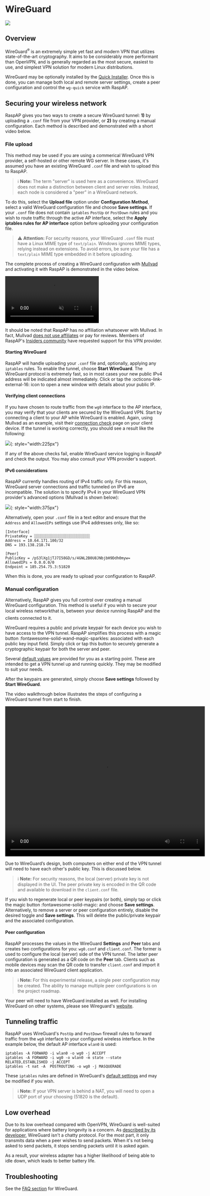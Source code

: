 # WireGuard

![](https://i.imgur.com/5YDv37e.png)

## Overview
WireGuard<sup>®</sup> is an extremely simple yet fast and modern VPN that utilizes state-of-the-art cryptography. It aims to be considerably more performant than OpenVPN,
and is generally regarded as the most secure, easiest to use, and simplest VPN solution for modern Linux distributions.

WireGuard may be optionally installed by the [Quick Installer](quick.md). Once this is done, you can manage both local and remote server settings, create a peer configuration and control the `wg-quick` service with RaspAP.

## Securing your wireless network
RaspAP gives you two ways to create a secure WireGuard tunnel: **1)** by uploading a `.conf` file from your VPN provider, or **2)** by creating a manual configuration. Each method is described and demonstrated with a short video below.

### File upload
This method may be used if you are using a commerical WireGuard VPN provider, a self-hosted or other remote WG server. In these cases, it's assumed you have an existing WireGuard `.conf` file and wish
to upload this to RaspAP.

> :information_source: **Note:** The term "server" is used here as a convenience. WireGuard does not make a distinction between client and server roles. Instead, each node is considered a "peer" in a WireGuard network.

To do this, select the **Upload file** option under **Configuration Method**, select a valid WireGuard configuration file and choose **Save settings**. If your `.conf`
file does not contain `iptables` `PostUp` or `PostDown` rules and you wish to route traffic through the active AP interface, select the **Apply iptables rules for AP interface** option before uploading your
configuration file.

> :warning: **Attention:** For security reasons, your WireGuard `.conf` file must have a Linux MIME type of `text/plain`. Windows ignores MIME types, relying instead on extensions. To avoid errors, be sure your file has a `text/plain` 
MIME type embedded in it before uploading.

The complete process of creating a WireGuard configuration with [Mullvad](https://mullvad.net/) and activating it with RaspAP is demonstrated in the video below. 

<video src="https://user-images.githubusercontent.com/229399/128004140-1b006c5a-d758-4cbd-b051-48182c846fbc.mov" data-canonical-src="https://user-images.githubusercontent.com/229399/128004140-1b006c5a-d758-4cbd-b051-48182c846fbc.mov" controls="controls" muted="muted"></video>

It should be noted that RaspAP has no affiliation whatsoever with Mullvad. In fact, Mullvad [does not use affiliates](https://mullvad.net/en/help/policy-reviews-advertising-and-affiliates/) or pay for reviews. 
Members of RaspAP's [Insiders community](/insiders/) have requested support for this VPN provider.

#### Starting WireGuard
RaspAP will handle uploading your `.conf` file and, optionally, applying any `iptables` rules. To enable the tunnel, choose **Start WireGuard**. The WireGuard protocol is extremely fast, so in most cases
your new public IPv4 address will be indicated almost immediately. Click or tap the :octicons-link-external-16: icon to open a new window with details about your public IP.

#### Verifying client connections
If you have chosen to route traffic from the `wg0` interface to the AP interface, you may verify that your clients are secured by the WireGuard VPN. Start by connecting a client to your AP while
WireGuard is enabled. Again, using Mullvad as an example, visit their [connection check](https://mullvad.net/en/check/) page on your client device. If the tunnel is working correctly, you should see
a result like the following: 

![](https://user-images.githubusercontent.com/229399/125700202-5cace3a0-3c54-48ff-8bd4-113a2eef5f1b.png){: style="width:225px"}

If any of the above checks fail, enable WireGuard service logging in RaspAP and check the output. You may also consult your VPN provider's support. 

#### IPv6 considerations
RaspAP currently handles routing of IPv4 traffic only. For this reason, WireGuard server connections and traffic tunneled on IPv6 are incompatible. The solution is to specify IPv4 in your
WireGuard VPN provider's advanced options (Mullvad is shown below): 


![](https://user-images.githubusercontent.com/229399/125697709-d61720a5-fdc6-4d36-8085-563e54d259e1.png){: style="width:375px"}

Alternatively, open your `.conf` file in a text editor and ensure that the `Address` and `AllowedIPs` settings use IPv4 addresses only, like so:

```
[Interface]
PrivateKey = ░░░░░░░░░░░░░░░░░░░░░░░░░
Address = 10.64.171.100/32
DNS = 193.138.218.74

[Peer]
PublicKey = /pS3lXg1jTJ7I58GD/s/4GNL2B0U8JNbjbH9Ddh0myw=
AllowedIPs = 0.0.0.0/0
Endpoint = 185.254.75.3:51820
```

When this is done, you are ready to upload your configuration to RaspAP. 

### Manual configuration
Alternatively, RaspAP gives you full control over creating a manual WireGuard configuration. This method is useful if you wish to secure your local wireless network&#151;that is, between your
device running RaspAP and the clients connected to it.

WireGuard requires a public and private keypair for each device you wish to have access to the VPN tunnel. RaspAP simplifies this process with a
magic button :fontawesome-solid-wand-magic-sparkles: associated with each public key input field. Simply click or tap this button to securely generate a cryptographic keypair for both the server and peer.

Several [default values](defaults.md) are provided for you as a starting point. These are intended to get a VPN tunnel up and running quickly. They may be modified to suit your needs.

After the keypairs are generated, simply choose **Save settings** followed by **Start WireGuard**.

The video walkthrough below illustrates the steps of configuring a WireGuard tunnel from start to finish.

<video width="640" height="480" controls>
  <source src="https://user-images.githubusercontent.com/229399/110525356-c89d1980-8114-11eb-81f5-8cb5558cb664.mov" type="video/mp4">
  Your browser does not support the video tag.
</video>

Due to WireGuard’s design, both computers on either end of the VPN tunnel will need to have each other's public key. This is discussed below.

> :information_source: **Note:** For security reasons, the local (server) private key is not displayed in the UI. The peer private key is encoded in the QR code and available to download in the `client.conf` file.

If you wish to regenerate local or peer keypairs (or both), simply tap or click the magic button :fontawesome-solid-magic: and choose **Save settings**. Alternatively, to 
remove a server or peer configuration entirely, disable the desired toggle and **Save settings**. This will delete the public/private keypair and the associated configuration.

#### Peer configuration
RaspAP processes the values in the WireGuard **Settings** and **Peer** tabs and creates two configurations for you: `wg0.conf` and `client.conf`.
The former is used to configure the local (server) side of the VPN tunnel. The latter peer configuration is generated as a QR code on the **Peer** tab. Clients such as mobile devices
may scan the QR code to transfer `client.conf` and import it into an associated WireGuard client application.

> :information_source: **Note:** For this experimental release, a single peer configuration may be created. The ability to manage multiple peer configurations is on the project roadmap.

Your peer will need to have WireGuard installed as well. For installing WireGuard on other systems, please see Wireguard's [website](https://www.wireguard.com/install/).

## Tunneling traffic
RaspAP uses WireGuard's `PostUp` and `PostDown` firewall rules to forward traffic from the `wg0` interface to your configured wireless interface.
In the example below, the default AP interface `wlan0` is used: 

```
iptables -A FORWARD -i wlan0 -o wg0 -j ACCEPT
iptables -A FORWARD -i wg0 -o wlan0 -m state --state RELATED,ESTABLISHED -j ACCEPT
iptables -t nat -A  POSTROUTING -o wg0 -j MASQUERADE
```

These `iptables` rules are defined in WireGuard's [default settings](defaults.md) and may be modified if you wish.

> :information_source: **Note:** If your VPN server is behind a NAT, you will need to open a UDP port of your choosing (51820 is the default). 

## Low overhead
Due to its low overhead compared with OpenVPN, WireGuard is well-suited for applications where battery longevity is a concern. As [described by its developer](https://www.wireguard.com/quickstart/#nat-and-firewall-traversal-persistence),
WireGuard isn't a chatty protocol. For the most part, it only transmits data when a peer wishes to send packets. When it's not being asked to send packets, it stops sending packets until it is asked again.

As a result, your wireless adapter has a higher likelihood of being able to idle down, which leads to better battery life.

## Troubleshooting
See the [FAQ section](/faq/#wireguard) for WireGuard.

